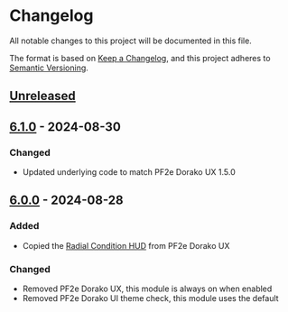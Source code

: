 # Changelog
All notable changes to this project will be documented in this file.

The format is based on [Keep a Changelog](https://keepachangelog.com/en/1.1.0/),
and this project adheres to [Semantic Versioning](https://semver.org/spec/v2.0.0.html).

## [Unreleased]

## [6.1.0] - 2024-08-30
### Changed
- Updated underlying code to match PF2e Dorako UX 1.5.0

## [6.0.0] - 2024-08-28
### Added
- Copied the [Radial Condition HUD](https://github.com/Dorako/pf2e-dorako-ux/blob/main/esmodules/dorako-ux/radial-condition-hud.js) from PF2e Dorako UX

### Changed
- Removed PF2e Dorako UX, this module is always on when enabled
- Removed PF2e Dorako UI theme check, this module uses the default

[Unreleased]: https://github.com/7H3LaughingMan/pf2e-effects-halo/compare/v6.1.0...HEAD
[6.1.0]: https://github.com/7H3LaughingMan/pf2e-effects-halo/compare/v6.0.0...v6.1.0
[6.0.0]: https://github.com/7H3LaughingMan/pf2e-effects-halo/releases/tag/v6.0.0
